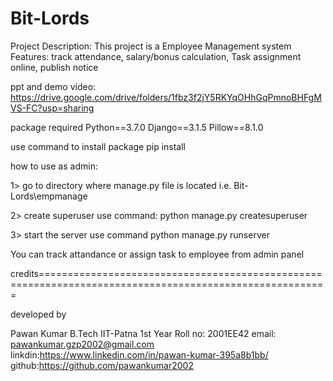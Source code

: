 # Bit-Lords

Project Description:  This project is a Employee Management system
Features: track attendance, salary/bonus calculation, Task assignment online, publish notice


ppt and demo video:
https://drive.google.com/drive/folders/1fbz3f2jY5RKYqOHhGqPmnoBHFgMVS-FC?usp=sharing


package required
Python==3.7.0
Django==3.1.5
Pillow==8.1.0

use command to install package
pip install <package-name>

how to use as admin:

1> go to directory where manage.py file is located i.e. Bit-Lords\empmanage

2> create superuser
    use command:
    python manage.py createsuperuser 

3> start the server
    use command
    python manage.py runserver


You can track attandance or assign task to employee from admin panel













credits========================================================================================================

developed by

Pawan Kumar 
B.Tech IIT-Patna
1st Year
Roll no: 2001EE42
email: pawankumar.gzp2002@gmail.com
linkdin:https://www.linkedin.com/in/pawan-kumar-395a8b1bb/
github:https://github.com/pawankumar2002

